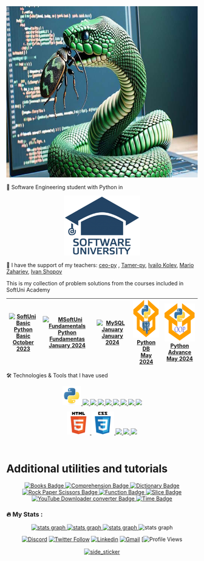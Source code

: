<div id="badges" align="center">
<img src="https://github.com/Nenogzar/LearningPython/blob/main/python1.jpg" alt="Nenogzar_Python" height="450"  >
</div>

🌱  Software Engineering student with Python in

<div id="badges" align="center">
<a href="https://softuni.bg/" target="_blank" rel="noopener noreferrer">
  <img src="https://github.com/Nenogzar/Academy_SoftUni/blob/main/fundamentals_python/13_HTML%20%26%20CSS%20Basics/03.%20HTML%20and%20CSS%20Basics/02_SoftUni_Logo/image/SoftUni-logo.png" width="200" onclick="window.location.href='https://softuni.bg/';"/>
</a>
</div> 


👯 I have the support of my teachers:  [ceo-py](https://github.com/ceo-py/softuni) , [Tamer-py](https://github.com/kumchovylcho),  [Ivailo Kolev](https://github.com/ivaylokenov), [Mario Zahariev](https://github.com/zahariev-webbersof), [Ivan Shopov](https://github.com/IvanShopov)


This is my collection of problem solutions from the courses included in SoftUni Academy

|[<img src="https://about.softuni.bg/Content/images/home-page/software-university-logo.svg" alt="SoftUni Basic" width="100" height="100">](https://softuni.bg/trainings/4296/programming-basics-with-python-october-2023) </br> [Python Basic</br>October 2023](https://github.com/Nenogzar/Academy_SoftUni/tree/main/basics_programming)|[<img src="https://about.softuni.bg/Content/images/home-page/foundation-logo.svg" alt="MSoftUni Fundamentals" width="100" height="100">](https://softuni.bg/trainings/4379/programming-fundamentals-with-python-january-2024)</br>[Python Fundamentas</br>January 2024](https://github.com/Nenogzar/Academy_SoftUni/tree/main/fundamentals_python)|[<img src="https://labs.mysql.com/common/logos/mysql-logo.svg" alt="MySQL January" width="100" height="100">](https://softuni.bg/trainings/4365/mysql-january-2024) </br> [January 2024](https://github.com/Nenogzar/Softuni_MySQL)|[<img src="https://github.com/Nenogzar/Softuni_MySQL/blob/main/p_data.png" alt="MSoftUni PythonDB" width="100" height="100">](https://softuni.bg/modules/137/python-db-may-2024/1478)</br>[Python DB</br>May 2024](https://softuni.bg/modules/137/python-db-may-2024/1478)|[<img src="https://github.com/Nenogzar/Academy_SoftUni/blob/main/p_advance.png" alt="MSoftUni Python Advance" width="100" height="100">](https://softuni.bg/modules/74/python-advanced-may-2024/1474)</br>[Python Advance</br>May 2024](https://softuni.bg/modules/74/python-advanced-may-2024/1474)|
|---|---|---|-|-|

🛠️ Technologies & Tools that I have used
<p id="badges" align="center">
  <a href="https://www.python.org/">
    <img src="https://raw.githubusercontent.com/devicons/devicon/master/icons/python/python-original.svg" width="50"/>
  </a>
  <a href="https://www.jetbrains.com">
    <img src="https://media.djangoproject.com/cache/df/17/df173f82e0b8d0c485ac3b96f0f87514.png" width="50"/>
   </a>
    <a href="https://www.jetbrains.com/pycharm/">
    <img src="https://upload.wikimedia.org/wikipedia/commons/thumb/1/1d/PyCharm_Icon.svg/2048px-PyCharm_Icon.svg.png" width=50"/>
   </a>
   <a href="https://www.postman.com/">
    <img src="https://res.cloudinary.com/postman/image/upload/t_team_logo/v1629869194/team/2893aede23f01bfcbd2319326bc96a6ed0524eba759745ed6d73405a3a8b67a8" width="50"/>
   </a>
   <a href="https://www.microsoft.com/">
    <img src="https://upload.wikimedia.org/wikipedia/commons/thumb/0/0c/Microsoft_Office_logo_%282013%E2%80%932019%29.svg/1728px-Microsoft_Office_logo_%282013%E2%80%932019%29.svg.png" width="40"/>
   </a>
   <a href="https://www.php.net/">
    <img src="https://upload.wikimedia.org/wikipedia/commons/thumb/2/27/PHP-logo.svg/1280px-PHP-logo.svg.png" width="60"/>
   </a>
   <a href="https://www.apachefriends.org/">
    <img src="https://www.apachefriends.org/images/xampp-logo-ac950edf.svg" width="50"/>
   </a>
   <a href="https://www.djangoproject.com/">
    <img src="https://static.djangoproject.com/img/logo-django.42234b631760.svg" width="50"/>
   </a>
   <a href="https://www.mysql.com/">
    <img src="https://labs.mysql.com/common/logos/mysql-logo.svg" width="60"/>
   </a>
</p> 

<p id="badges" align="center">
  <a href="https://www.w3.org/">
    <img src="https://raw.githubusercontent.com/devicons/devicon/master/icons/html5/html5-original-wordmark.svg" width="60"/>
  </a>
  <a href="https://www.w3schools.com/">
    <img src="https://raw.githubusercontent.com/devicons/devicon/master/icons/css3/css3-original-wordmark.svg" width="60"/>
   </a>
  <a href="https://www.edx.org/">
    <img src="https://www.edx.org/images/logos/edX_by2U.svg" width="60"/>
  </a>
  <a href="https://morioh.com/">
    <img src="https://avatars.githubusercontent.com/u/58966500?s=200&v=4" width="50"/>
  </a>
  <a href="https://www.codecademy.com/">
    <img src="https://iconape.com/wp-content/files/fi/343970/svg/343970.svg" width="50"/>
  </a>
</p>


   </br>
   
# Additional utilities and tutorials

<p id="badges" align="center">
  <a href="https://github.com/Nenogzar/LearningPython/tree/main/Book">
    <img src="https://img.shields.io/badge/Books-%23092E20.svg?style=for-the-badge&logo=Books&logoColor=white" alt="Books Badge"/>
  </a>
  
  <a href="https://github.com/Nenogzar/LearningPython/tree/main/HELP/Comprehension">
    <img src="https://img.shields.io/badge/Comprehension-3670A0?style=for-the-badge&logo=Comprehension&logoColor=ffdd54" alt="Comprehension Badge"/>
  </a>
  
  <a href="https://github.com/Nenogzar/LearningPython/tree/main/HELP/Dictionary">
    <img src="https://img.shields.io/badge/Dictionary-%23323330.svg?style=for-the-badge&logo=Dictionary&logoColor=%23F7DF1E" alt="Dictionary Badge"/>
  </a>
  
  <a href="https://github.com/Nenogzar/RockPaperScissorsByNenogzar">
    <img src="https://img.shields.io/badge/Rock Paper Scissors-268BEE?style=for-the-badge&logo=Rock Paper Scissors&logoColor=white" alt="Rock Paper Scissors Badge"/>
  </a>
  
  <a href="https://github.com/Nenogzar/LearningPython/tree/main/HELP/Function">
    <img src="https://img.shields.io/badge/Function-%23121011.svg?style=for-the-badge&logo=Function&logoColor=white" alt="Function Badge"/>
  </a>
  
   <a href="https://github.com/Nenogzar/LearningPython/tree/main/HELP/slice">
    <img src="https://img.shields.io/badge/Slice-FCC624?style=for-the-badge&logo=Slice&logoColor=black" alt="Slice Badge"/>
  </a>
  
  <a href="https://github.com/Nenogzar/LearningPython/tree/main/HELP/Other/youtube-downloader-converter">
    <img src="https://img.shields.io/badge/YouTube Downloader converter-red?style=for-the-badge&logo=youtube&logoColor=white" alt="YouTube Downloader converter Badge"/>
  </a>
  
  <a href="https://github.com/Nenogzar/LearningPython/tree/main/HELP/Other/time">
    <img src="https://img.shields.io/badge/Time-blue?style=for-the-badge&logo=Time&logoColor=white" alt="Time Badge"/>
  </a>
</p> 

### :fire: My Stats :
<p align="center">
  <a href="https://github.com/anuraghazra/github-readme-stats">
    <img src="https://github-readme-stats.vercel.app/api/top-langs/?username=nenogzar&theme=gruvbox" height="150" alt="stats graph"/>
  </a>
   <a href="https://github.com/anuraghazra/github-readme-stats">
    <img src="https://github-readme-stats.vercel.app/api?username=nenogzar&show_icons=true&theme=gruvbox" height="150" alt="stats graph"/>
  </a>
  <a href="https://github.com/anuraghazra/convoychat">
    <img src="http://github-readme-streak-stats.herokuapp.com?user=Nenogzar&&theme=gruvbox" height="150" alt="stats graph"/>
  </a>
  <a>
    <img src="https://github-profile-trophy.vercel.app/?username=nenogzar&&theme=gruvbox&margin-w=10&margin-h=15&column=4*2" height="200" alt="stats graph"/>
  </a>
</p>

<p>  
  <div align="center">
    
  [![Discord](https://img.shields.io/badge/Discord-nenogzar-blue?logo=discord)](https://discordapp.com/users/nenogzar)
  [![Twitter Follow](https://img.shields.io/twitter/follow/NaidenovST?style=social)](https://twitter.com/NaidenovST)
  [![Linkedin](https://img.shields.io/badge/-LinkedIn-blue?style=flat&logo=Linkedin&logoColor=white)](https://www.linkedin.com/in/stoyan-naidenov-22347541/)
  [![Gmail](https://img.shields.io/badge/-Gmail-c14438?style=flat&logo=Gmail&logoColor=white)](mailto:stoyan.naidenov@gmail.com)
  [![Profile Views](https://komarev.com/ghpvc/?username=nenogzar&color=green)
  </div>
</p>

<p>
<div align="center">

  <a href="https://www.dunemovie.com/" target="_blank" rel="noopener noreferrer">
        <img align="center" width=450 height=110px alt="side_sticker" src="https://media.giphy.com/media/ntUWJeNoaYCwOeg22l/giphy.gif" onclick="window.location.href='https://www.dunemovie.com/';"/>
  </a>
  
  </div>
  
</p>

<!--
**Nenogzar/Nenogzar** is a ✨ _special_ ✨ repository because its `README.md` (this file) appears on your GitHub profile.

Here are some ideas to get you started:

- 🔭 I’m currently working on ...
- 🌱 I’m currently learning ...
- 👯 I’m looking to collaborate on ...
- 🤔 I’m looking for help with ...
- 💬 Ask me about ...
- 📫 How to reach me: ...
- 😄 Pronouns: ...
- ⚡ Fun fact: ...
-->
